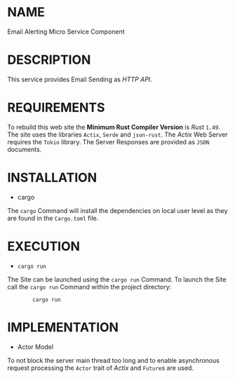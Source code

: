 # NAME

Email Alerting Micro Service Component

# DESCRIPTION

This service provides Email Sending as _HTTP API_.

# REQUIREMENTS

To rebuild this web site the **Minimum Rust Compiler Version** is _Rust_ `1.49`.
The site uses the libraries `Actix`, `Serde` and `json-rust`.
The _Actix_ Web Server requires the `Tokio` library.
The Server Responses are provided as `JSON` documents.

# INSTALLATION

- cargo

The `cargo` Command will install the dependencies on local user level as they
are found in the `Cargo.toml` file.

# EXECUTION

- `cargo run`

The Site can be launched using the `cargo run` Command.
To launch the Site call the `cargo run` Command within the project directory:

            cargo run

# IMPLEMENTATION

- Actor Model

To not block the server main thread too long and to enable asynchronous request processing
the `Actor` trait of _Actix_ and `Future`s are used.

